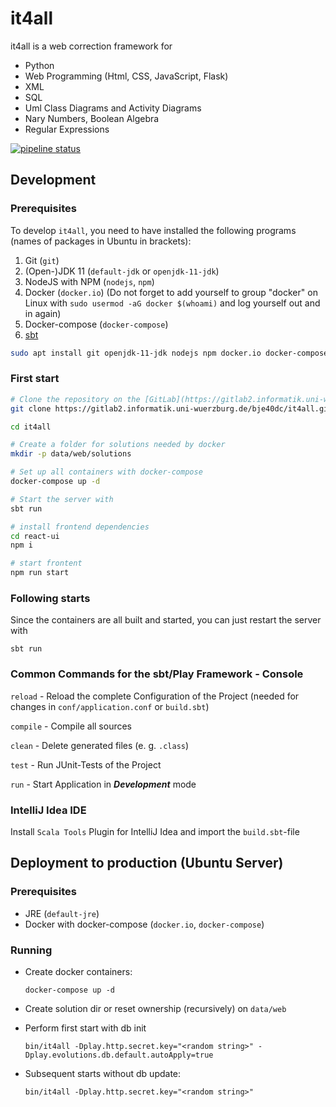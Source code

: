 # it4all

it4all is a web correction framework for

- Python
- Web Programming (Html, CSS, JavaScript, Flask)
- XML
- SQL
- Uml Class Diagrams and Activity Diagrams
- Nary Numbers, Boolean Algebra
- Regular Expressions

[![pipeline status](https://gitlab2.informatik.uni-wuerzburg.de/bje40dc/it4all/badges/main/pipeline.svg)](https://gitlab2.informatik.uni-wuerzburg.de/bje40dc/it4all/-/commits/main)

## Development

### Prerequisites

To develop `it4all`, you need to have installed the following programs (names of packages in Ubuntu in brackets):

1. Git (`git`)
2. (Open-)JDK 11 (`default-jdk` or `openjdk-11-jdk`)
3. NodeJS with NPM (`nodejs`, `npm`)
5. Docker (`docker.io`) (Do not forget to add yourself to group "docker" on Linux with `sudo usermod -aG docker $(whoami)` and log yourself out and in again)
6. Docker-compose (`docker-compose`)
8. [sbt](https://www.scala-sbt.org/1.x/docs/Installing-sbt-on-Linux.html)

```bash
sudo apt install git openjdk-11-jdk nodejs npm docker.io docker-compose
```

### First start

```bash
# Clone the repository on the [GitLab](https://gitlab2.informatik.uni-wuerzburg.de/bje40dc/it4all.git) of the institute of computer science of the university of Wuerzburg
git clone https://gitlab2.informatik.uni-wuerzburg.de/bje40dc/it4all.git

cd it4all

# Create a folder for solutions needed by docker
mkdir -p data/web/solutions

# Set up all containers with docker-compose
docker-compose up -d

# Start the server with
sbt run

# install frontend dependencies
cd react-ui
npm i

# start frontent
npm run start
```

### Following starts

Since the containers are all built and started, you can just restart the server with

`sbt run`

### Common Commands for the sbt/Play Framework - Console

`reload` - Reload the complete Configuration of the Project (needed for changes in `conf/application.conf` or `build.sbt`)

`compile` - Compile all sources

`clean` - Delete generated files (e. g. `.class`)

`test` - Run JUnit-Tests of the Project

`run` - Start Application in **_Development_** mode

### IntelliJ Idea IDE

Install `Scala Tools` Plugin for IntelliJ Idea and import the `build.sbt`-file

## Deployment to production (Ubuntu Server)

### Prerequisites

* JRE (`default-jre`)
* Docker with docker-compose (`docker.io`, `docker-compose`)

### Running

* Create docker containers:

  `docker-compose up -d`

* Create solution dir or reset ownership (recursively) on `data/web`

* Perform first start with db init

  `bin/it4all -Dplay.http.secret.key="<random string>" -Dplay.evolutions.db.default.autoApply=true`

* Subsequent starts without db update:

  `bin/it4all -Dplay.http.secret.key="<random string>"`
